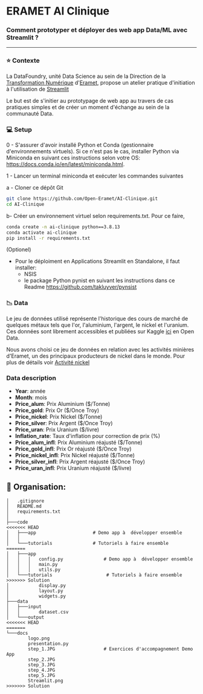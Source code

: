 # ERAMET AI Clinique

### Comment prototyper et déployer des web app Data/ML avec Streamlit ?

--------
### ⭐ Contexte

La DataFoundry, unité Data Science au sein de la Direction de la [Transformation Numérique](https://www.eramet.com/fr/groupe/transformation-numerique) d'[Eramet](https://www.eramet.com/fr), propose un atelier pratique d'initiation à l'utilisation de [Streamlit](https://streamlit.io/)

Le but est de s'initier au prototypage de web app au travers de cas pratiques simples et de créer un moment d'échange au sein de la communauté Data.


### 💻 Setup

0 - S'assurer d'avoir installé Python et Conda (gestionnaire d'environnements virtuels).
Si ce n'est pas le cas, installer Python via Miniconda en suivant ces instructions selon votre OS: https://docs.conda.io/en/latest/miniconda.html.

1 - Lancer un terminal miniconda et exécuter les commandes suivantes

a - Cloner ce dépôt Git

```bash
git clone https://github.com/Open-Eramet/AI-Clinique.git
cd AI-Clinique
```

b- Créer un environnement virtuel selon requirements.txt. Pour ce faire, 

```bash
conda create -n ai-clinique python==3.8.13
conda activate ai-clinique
pip install -r requirements.txt
```

(Optionel)
- Pour le déploiment en Applications Streamlit en Standalone, il faut installer:
    - NSIS
    - le package Python pynist en suivant les instructions dans ce Readme https://github.com/takluyver/pynsist

### 📉 Data
Le jeu de données utilisé représente l'historique des cours de marché de quelques métaux tels que l'or, l'aluminium, l'argent, le nickel et l'uranium. Ces données sont librement accessibles et publiées sur Kaggle [ici](https://www.kaggle.com/datasets/timmofeyy/-metals-price-changes-within-last-30-years) en Open Data.

Nous avons choisi ce jeu de données en relation avec les activités minières d'Eramet, un des principaux producteurs de nickel dans le monde. Pour plus de détails voir [Activité nickel](https://www.eramet.com/fr/activites/produits/nickel)


### Data description

- __Year__: année
- __Month__: mois
- __Price_alum__: Prix Aluminium ($/Tonne)
- __Price_gold__: Prix Or ($/Once Troy)
- __Price_nickel__: Prix Nickel ($/Tonne)
- __Price_silver__: Prix Argent ($/Once Troy)
- __Price_uran__: Prix Uranium ($/livre)
- __Inflation_rate__: Taux d'inflation pour correction de prix (%)
- __Price_alum_infl__: Prix Aluminium réajusté ($/Tonne)
- __Price_gold_infl__: Prix Or réajusté ($/Once Troy)
- __Price_nickel_infl__: Prix Nickel  réajusté ($/Tonne)
- __Price_silver_infl__: Prix Argent réajusté ($/Once Troy)
- __Price_uran_infl__: Prix Uranium réajusté ($/livre)

## 📁 Organisation:
```
│   .gitignore
│   README.md
│   requirements.txt
│
├───code
<<<<<<< HEAD
│   ├───app                     # Demo app à  développer ensemble
│   │
│   └───tutorials               # Tutoriels à faire ensemble
=======
│   ├───app
│   │   │   config.py               # Demo app à  développer ensemble
│   │   │   main.py
│   │   │   utils.py
│   └───tutorials                    # Tutoriels à faire ensemble
>>>>>>> Solution
│           display.py
│           layout.py
│           widgets.py
├───data
│   ├───input
│   │       dataset.csv
│   └───output
<<<<<<< HEAD
=======
└───docs
        logo.png
        presentation.py
        step_1.JPG                  # Exercices d'accompagnement Demo App
        step_2.JPG
        step_3.JPG
        step_4.JPG
        step_5.JPG
        Streamlit.png
>>>>>>> Solution
```
